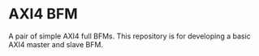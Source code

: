 # AXI4 BFM

A pair of simple AXI4 full BFMs. This repository is for developing a basic AXI4 master and slave BFM.
